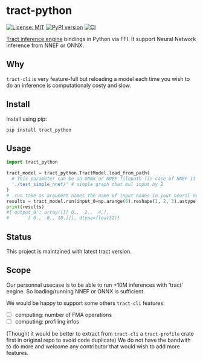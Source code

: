 # tract-python

 [![License: MIT](https://img.shields.io/badge/License-MIT-blue.svg)](https://opensource.org/licenses/MIT)
 [![PyPI version](https://badge.fury.io/py/tract_python.svg)](https://badge.fury.io/py/tract_python)
 [![CI](https://github.com/DreamerMind/tract-python/actions/workflows/CI.yml/badge.svg?branch=main)](https://github.com/DreamerMind/tract-python/actions/workflows/CI.yml)

[Tract inference engine](https://github.com/sonos/tract) bindings in Python via FFI.
It support Neural Network inference from NNEF or ONNX.


## Why

`tract-cli` is very feature-full but reloading a model each time you wish
to do an inference is computationaly costy and slow.

## Install

Install using pip:
```
pip install tract_python
```


## Usage

```python
import tract_python

tract_model = tract_python.TractModel.load_from_path(
  # This parameter can be an ONNX or NNEF filepath (in case of NNEF it can be a dir or a tgz)
  './test_simple_nnef/' # simple graph that mul input by 2
)
# .run take as argument names the name of input nodes in your neural network
results = tract_model.run(input_0=np.arange(6).reshape(1, 2, 3).astype(np.float32))
print(results)
#{'output_0': array([[[ 0.,  2.,  4.],
#       [ 6.,  8., 10.]]], dtype=float32)}

```

## Status

This project is maintained with latest tract version.

## Scope

Our personnal usecase is to be able to run +10M inferences with 'tract' engine.
So loading/running NNEF or ONNX is sufficient.

We would be happy to support some others `tract-cli` features:
- [ ] computing: number of FMA operations
- [ ] computing: profiling infos

(Thought it would be better to extract from `tract-cli` a `tract-profile` crate first in original repo to avoid code duplicate)
We do not have the bandwith to do more and welcome any contributor that would wish to add more features.
